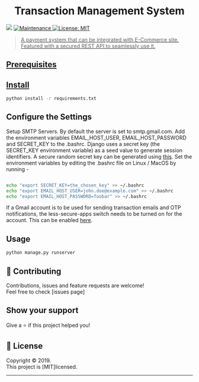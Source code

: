 <h1 align="center">Transaction Management System </h1>
<p>
  <img src="https://img.shields.io/badge/version-1.0.0-blue.svg?cacheSeconds=2592000" />
  <a href="https://github.com/kefranabg/readme-md-generator/graphs/commit-activity">
    <img alt="Maintenance" src="https://img.shields.io/badge/Maintained%3F-yes-green.svg" target="_blank" />
  </a>
  <a href="https://github.com/dunco254">
    <img alt="License: MIT" src="https://img.shields.io/badge/License-MIT-yellow.svg" target="_blank" />
  
</p>

> A payment system that can be integrated with E-Commerce site. Featured with a secured REST API to seamlessly use it. 



## Prerequisites


## Install

```sh
python install -r requirements.txt
```

## Configure the Settings

Setup SMTP Servers. By default the server is set to smtp.gmail.com. Add the environment variables EMAIL_HOST_USER, EMAIL_HOST_PASSWORD and SECRET_KEY to the .bashrc. Django uses a secret key (the SECRET_KEY environment variable) as a seed value to generate session identifiers. A secure random secret key can be generated using [this](https://djecrety.ir/). 
Set the environment variables by editing the .bashrc file on Linux / MacOS by running - 

```sh

echo "export SECRET_KEY=the_chosen_key" >> ~/.bashrc
echo "export EMAIL_HOST_USER=john.doe@example.com" >> ~/.bashrc
echo "export EMAIL_HOST_PASSWORD=foobar" >> ~/.bashrc
```

If a Gmail account is to be used for sending transaction emails and OTP notifications, the less-secure-apps switch needs to be turned on for the account. This can be enabled [here](https://myaccount.google.com/lesssecureapps).

## Usage

```sh
python manage.py runserver
```



## 🤝 Contributing

Contributions, issues and feature requests are welcome!<br />Feel free to check [issues page]

## Show your support

Give a ⭐️ if this project helped you!

## 📝 License

Copyright © 2019.<br />
This project is [MIT]licensed.

***

